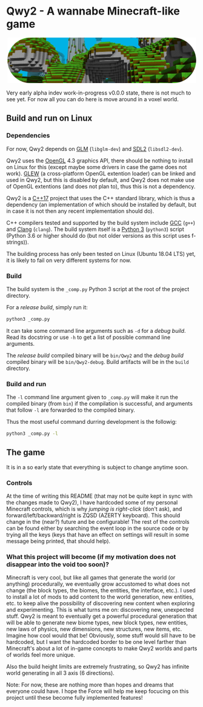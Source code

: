 
# Qwy2 - A wannabe Minecraft-like game

<p align="center"><img src="./pics/band_round.png" height=120px/></>

Very early alpha indev work-in-progress v0.0.0 state, there is not much to see yet. For now all you can do here is move around in a voxel world.

## Build and run on Linux

### Dependencies

For now, Qwy2 depends on [GLM](http://glm.g-truc.net/0.9.8/index.html) (`libglm-dev`) and [SDL2](https://www.libsdl.org/download-2.0.php) (`libsdl2-dev`).

Qwy2 uses the [OpenGL](https://www.khronos.org/opengl/wiki/FAQ#What_is_OpenGL.3F) 4.3 graphics API, there should be nothing to install on Linux for this (except maybe some drivers in case the game does not work). [GLEW](http://glew.sourceforge.net/) (a cross-platform OpenGL extention loader) can be linked and used in Qwy2, but this is disabled by default, and Qwy2 does not make use of OpenGL extentions (and does not plan to), thus this is not a dependency.

Qwy2 is a [C++17](https://en.cppreference.com/w/cpp/compiler_support/17) project that uses the C++ standard library, which is thus a dependency (an implementation of which should be installed by default, but in case it is not then any recent implementation should do).

C++ compilers tested and supported by the build system include [GCC](https://gcc.gnu.org/) (`g++`) and [Clang](https://clang.llvm.org/) (`clang`). The build system itself is a [Python 3](https://www.python.org/downloads/) (`python3`) script (Python 3.6 or higher should do (but not older versions as this script uses f-strings)).

The building process has only been tested on Linux (Ubuntu 18.04 LTS) yet, it is likely to fail on very different systems for now.

### Build

The build system is the `_comp.py` Python 3 script at the root of the project directory.

For a *release build*, simply run it:

```sh
python3 _comp.py
```

It can take some command line arguments such as `-d` for a *debug build*. Read its docstring or use `-h` to get a list of possible command line arguments.

The *release build* compiled binary will be `bin/Qwy2` and the *debug build* compiled binary will be `bin/Qwy2-debug`. Build artifacts will be in the `build` directory.

### Build and run

The `-l` command line argument given to `_comp.py` will make it run the compiled binary (from `bin`) if the compilation is successful, and arguments that follow `-l` are forwarded to the compiled binary.

Thus the most useful command durring development is the followig:

```sh
python3 _comp.py -l
```

## The game

It is in a so early state that everything is subject to change anytime soon.

### Controls

At the time of writing this README (that may not be quite kept in sync with the changes made to Qwy2), I have hardcoded some of my personal Minecraft controls, which is why *jumping is right-click* (don't ask), and forward/left/backward/right is ZQSD (AZERTY keyboard). This should change in the (near?) future and be configurable! The rest of the controls can be found either by searching the event loop in the source code or by trying all the keys (keys that have an effect on settings will result in some message being printed, that should help).

### What this project will become (if my motivation does not disappear into the void too soon)?

Minecraft is very cool, but like all games that generate the world (or anything) procedurally, we eventually grow accustomed to what does not change (the block types, the biomes, the entities, the interface, etc.). I used to install a lot of mods to add content to the world generation, new entities, etc. to keep alive the possibility of discovering new content when exploring and experimenting. This is what turns me on: discovering new, unexpected stuff. Qwy2 is meant to eventually get a powerful procedural generation that will be able to generate new biome types, new block types, new entities, new laws of physics, new dimensions, new structures, new items, etc. Imagine how cool would that be! Obviously, some stuff would sill have to be hardcoded, but I want the hardcoded border to be one level farther than Minecraft's about a lot of in-game concepts to make Qwy2 worlds and parts of worlds feel more unique.

Also the build height limits are extremely frustrating, so Qwy2 has infinite world generating in all 3 axis (6 directions).

Note: For now, these are nothing more than hopes and dreams that everyone could have. I hope the Force will help me keep focucing on this project until these become fully implemented features!
